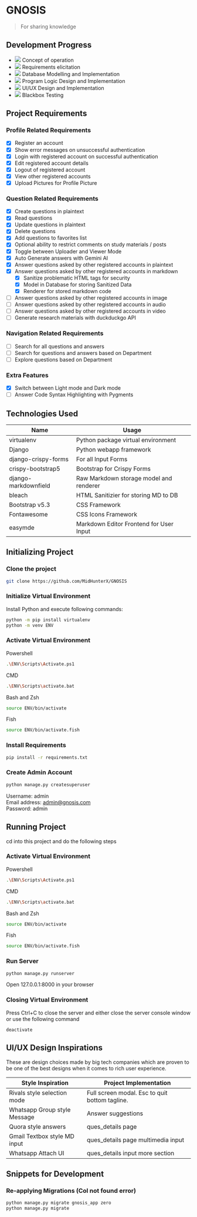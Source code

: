 # GNOSIS

> For sharing knowledge

## Development Progress

- ![](https://geps.dev/progress/100) Concept of operation
- ![](https://geps.dev/progress/100) Requirements elicitation
- ![](https://geps.dev/progress/90) Database Modelling and Implementation
- ![](https://geps.dev/progress/60) Program Logic Design and Implementation
- ![](https://geps.dev/progress/35) UI/UX Design and Implementation
- ![](https://geps.dev/progress/0) Blackbox Testing

## Project Requirements

### Profile Related Requirements

- [x] Register an account
- [x] Show error messages on unsuccessful authentication
- [x] Login with registered account on successful authentication
- [x] Edit registered account details
- [x] Logout of registered account
- [x] View other registered accounts
- [x] Upload Pictures for Profile Picture

### Question Related Requirements

- [x] Create questions in plaintext
- [x] Read questions
- [x] Update questions in plaintext
- [x] Delete questions
- [x] Add questions to favorites list
- [x] Optional ability to restrict comments on study materials / posts
- [x] Toggle between Uploader and Viewer Mode
- [x] Auto Generate answers with Gemini AI
- [x] Answer questions asked by other registered accounts in plaintext
- [x] Answer questions asked by other registered accounts in markdown
    - [x] Sanitize problematic HTML tags for security
    - [x] Model in Database for storing Sanitized Data
    - [x] Renderer for stored markdown code
- [ ] Answer questions asked by other registered accounts in image
- [ ] Answer questions asked by other registered accounts in audio
- [ ] Answer questions asked by other registered accounts in video
- [ ] Generate research materials with duckduckgo API

### Navigation Related Requirements

- [ ] Search for all questions and answers
- [ ] Search for questions and answers based on Department
- [ ] Explore questions based on Department

### Extra Features

- [x] Switch between Light mode and Dark mode
- [ ] Answer Code Syntax Highlighting with Pygments

## Technologies Used

| Name                 | Usage                                   |
| -------------------- | --------------------------------------- |
| virtualenv           | Python package virtual environment      |
| Django               | Python webapp framework                 |
| django-crispy-forms  | For all Input Forms                     |
| crispy-bootstrap5    | Bootstrap for Crispy Forms              |
| django-markdownfield | Raw Markdown storage model and renderer |
| bleach               | HTML Sanitizier for storing MD to DB    |
| Bootstrap v5.3       | CSS Framework                           |
| Fontawesome          | CSS Icons Framework                     |
| easymde              | Markdown Editor Frontend for User Input |

## Initializing Project

### Clone the project

```sh
git clone https://github.com/MidHunterX/GNOSIS
```

### Initialize Virtual Environment

Install Python and execute following commands:

```sh
python -m pip install virtualenv
python -m venv ENV
```

### Activate Virtual Environment

Powershell

```sh
.\ENV\Scripts\Activate.ps1
```

CMD

```sh
.\ENV\Scripts\activate.bat
```

Bash and Zsh

```sh
source ENV/bin/activate
```

Fish

```sh
source ENV/bin/activate.fish
```

### Install Requirements

```sh
pip install -r requirements.txt
```

### Create Admin Account

```sh
python manage.py createsuperuser
```

Username: admin <br>
Email address: admin@gnosis.com <br>
Password: admin

## Running Project

cd into this project and do the following steps

### Activate Virtual Environment

Powershell

```sh
.\ENV\Scripts\Activate.ps1
```

CMD

```sh
.\ENV\Scripts\activate.bat
```

Bash and Zsh

```sh
source ENV/bin/activate
```

Fish

```sh
source ENV/bin/activate.fish
```

### Run Server

```sh
python manage.py runserver
```

Open 127.0.0.1:8000 in your browser

### Closing Virtual Environment

Press Ctrl+C to close the server and either close the server console window or use the following command

```
deactivate
```

## UI/UX Design Inspirations

These are design choices made by big tech companies which are proven to be one of the best designs when it comes to rich user experience.

| Style Inspiration            | Project Implementation                         |
| ---------------------------- | ---------------------------------------------- |
| Rivals style selection mode  | Full screen modal. Esc to quit bottom tagline. |
| Whatsapp Group style Message | Answer suggestions                             |
| Quora style answers          | ques_details page                              |
| Gmail Textbox style MD input | ques_details page multimedia input             |
| Whatsapp Attach UI           | ques_details input more section                |

## Snippets for Development

### Re-applying Migrations (Col not found error)

```sh
python manage.py migrate gnosis_app zero
python manage.py migrate
```
